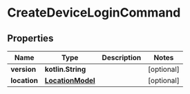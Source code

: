 
# CreateDeviceLoginCommand

## Properties
Name | Type | Description | Notes
------------ | ------------- | ------------- | -------------
**version** | **kotlin.String** |  |  [optional]
**location** | [**LocationModel**](LocationModel.md) |  |  [optional]



